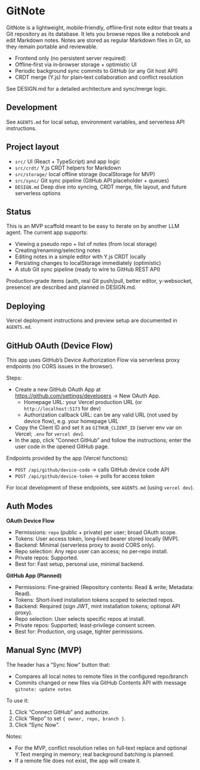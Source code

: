 # GitNote

GitNote is a lightweight, mobile‑friendly, offline‑first note editor that treats a Git repository as its database. It lets you browse repos like a notebook and edit Markdown notes. Notes are stored as regular Markdown files in Git, so they remain portable and reviewable.

- Frontend only (no persistent server required)
- Offline‑first via in‑browser storage + optimistic UI
- Periodic background sync commits to GitHub (or any Git host API)
- CRDT merge (Y.js) for plain‑text collaboration and conflict resolution

See DESIGN.md for a detailed architecture and sync/merge logic.

## Development

See `AGENTS.md` for local setup, environment variables, and serverless API instructions.

## Project layout

- `src/` UI (React + TypeScript) and app logic
- `src/crdt/` Y.js CRDT helpers for Markdown
- `src/storage/` local offline storage (localStorage for MVP)
- `src/sync/` Git sync pipeline (GitHub API placeholder + queues)
- `DESIGN.md` Deep dive into syncing, CRDT merge, file layout, and future serverless options

## Status

This is an MVP scaffold meant to be easy to iterate on by another LLM agent. The current app supports:

- Viewing a pseudo repo + list of notes (from local storage)
- Creating/renaming/selecting notes
- Editing notes in a simple editor with Y.js CRDT locally
- Persisting changes to localStorage immediately (optimistic)
- A stub Git sync pipeline (ready to wire to GitHub REST API)

Production‑grade items (auth, real Git push/pull, better editor, y-websocket, presence) are described and planned in DESIGN.md.

## Deploying

Vercel deployment instructions and preview setup are documented in `AGENTS.md`.

## GitHub OAuth (Device Flow)

This app uses GitHub’s Device Authorization Flow via serverless proxy endpoints (no CORS issues in the browser).

Steps:
- Create a new GitHub OAuth App at https://github.com/settings/developers → New OAuth App.
  - Homepage URL: your Vercel production URL (or `http://localhost:5173` for dev)
  - Authorization callback URL: can be any valid URL (not used by device flow), e.g. your homepage URL
- Copy the Client ID and set it as `GITHUB_CLIENT_ID` (server env var on Vercel; `.env` for `vercel dev`).
- In the app, click “Connect GitHub” and follow the instructions; enter the user code in the opened GitHub page.

Endpoints provided by the app (Vercel functions):
- `POST /api/github/device-code` → calls GitHub device code API
- `POST /api/github/device-token` → polls for access token

For local development of these endpoints, see `AGENTS.md` (using `vercel dev`).

## Auth Modes

**OAuth Device Flow**
- Permissions: `repo` (public + private) per user; broad OAuth scope.
- Tokens: User access token, long‑lived bearer stored locally (MVP).
- Backend: Minimal (serverless proxy to avoid CORS only).
- Repo selection: Any repo user can access; no per‑repo install.
- Private repos: Supported.
- Best for: Fast setup, personal use, minimal backend.

**GitHub App (Planned)**
- Permissions: Fine‑grained (Repository contents: Read & write; Metadata: Read).
- Tokens: Short‑lived installation tokens scoped to selected repos.
- Backend: Required (sign JWT, mint installation tokens; optional API proxy).
- Repo selection: User selects specific repos at install.
- Private repos: Supported; least‑privilege consent screen.
- Best for: Production, org usage, tighter permissions.

## Manual Sync (MVP)

The header has a “Sync Now” button that:
- Compares all local notes to remote files in the configured repo/branch
- Commits changed or new files via GitHub Contents API with message `gitnote: update notes`

To use it:
1. Click “Connect GitHub” and authorize.
2. Click “Repo” to set `{ owner, repo, branch }`.
3. Click “Sync Now”.

Notes:
- For the MVP, conflict resolution relies on full‑text replace and optional Y.Text merging in memory; real background batching is planned.
- If a remote file does not exist, the app will create it.
